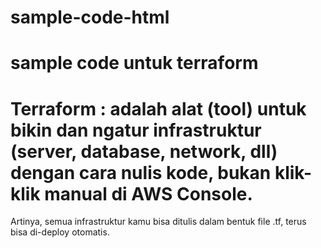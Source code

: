 # sample-code-html
# sample code untuk terraform
# Terraform : adalah alat (tool) untuk bikin dan ngatur infrastruktur (server, database, network, dll) dengan cara nulis kode, bukan klik-klik manual di AWS Console.
Artinya, semua infrastruktur kamu bisa ditulis dalam bentuk file .tf, terus bisa di-deploy otomatis.
